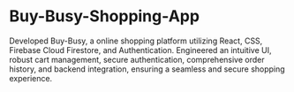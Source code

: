 # Buy-Busy-Shopping-App
Developed Buy-Busy, a online shopping platform utilizing React, CSS, Firebase Cloud Firestore, and Authentication. Engineered an intuitive UI, robust cart management, secure authentication, comprehensive order history, and backend integration, ensuring a seamless and secure shopping experience.
